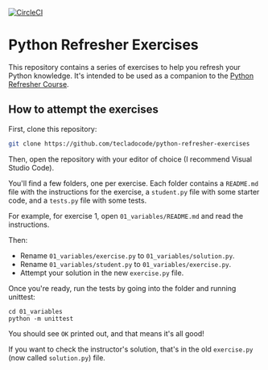 [![CircleCI](https://circleci.com/gh/tecladocode/python-refresher-exercises/tree/master.svg?style=svg&circle-token=3b955c7041ce6d3bd963fe077eabffd8f7259f87)](https://app.circleci.com/pipelines/github/tecladocode/python-refresher-exercises)

# Python Refresher Exercises

This repository contains a series of exercises to help you refresh your Python knowledge. It's intended to be used as a companion to the [Python Refresher Course](https://tecladocode.com/python-refresher).

## How to attempt the exercises

First, clone this repository:

```bash
git clone https://github.com/tecladocode/python-refresher-exercises
```

Then, open the repository with your editor of choice (I recommend Visual Studio Code).

You'll find a few folders, one per exercise. Each folder contains a `README.md` file with the instructions for the exercise, a `student.py` file with some starter code, and a `tests.py` file with some tests.

For example, for exercise 1, open `01_variables/README.md` and read the instructions.

Then:

- Rename `01_variables/exercise.py` to `01_variables/solution.py`.
- Rename `01_variables/student.py` to `01_variables/exercise.py`.
- Attempt your solution in the new `exercise.py` file.

Once you're ready, run the tests by going into the folder and running unittest:

```
cd 01_variables
python -m unittest
```

You should see `OK` printed out, and that means it's all good!

If you want to check the instructor's solution, that's in the old `exercise.py` (now called `solution.py`) file.
